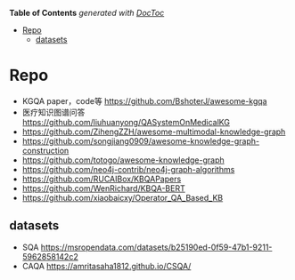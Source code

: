 <!-- START doctoc generated TOC please keep comment here to allow auto update -->
<!-- DON'T EDIT THIS SECTION, INSTEAD RE-RUN doctoc TO UPDATE -->
**Table of Contents**  *generated with [DocToc](https://github.com/thlorenz/doctoc)*

- [Repo](#repo)
  - [datasets](#datasets)

<!-- END doctoc generated TOC please keep comment here to allow auto update -->



# Repo
- KGQA paper，code等 https://github.com/BshoterJ/awesome-kgqa
- 医疗知识图谱问答 https://github.com/liuhuanyong/QASystemOnMedicalKG
- https://github.com/ZihengZZH/awesome-multimodal-knowledge-graph
- https://github.com/songjiang0909/awesome-knowledge-graph-construction
- https://github.com/totogo/awesome-knowledge-graph
- https://github.com/neo4j-contrib/neo4j-graph-algorithms
- https://github.com/RUCAIBox/KBQAPapers
- https://github.com/WenRichard/KBQA-BERT
- https://github.com/xiaobaicxy/Operator_QA_Based_KB

## datasets
- SQA https://msropendata.com/datasets/b25190ed-0f59-47b1-9211-5962858142c2
- CAQA https://amritasaha1812.github.io/CSQA/



